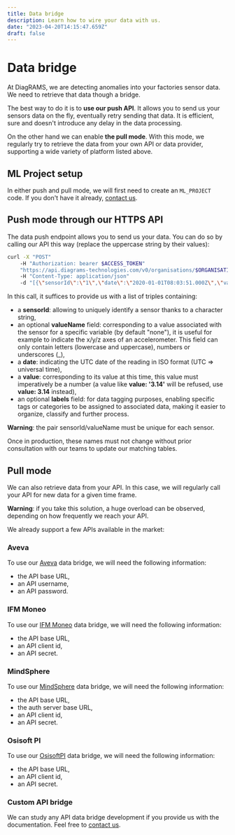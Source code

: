 ```yaml
---
title: Data bridge
description: Learn how to wire your data with us.
date: "2023-04-20T14:15:47.659Z"
draft: false
---
```


# Data bridge

At DiagRAMS, we are detecting anomalies into your factories sensor data. We need to retrieve that data though a bridge.

The best way to do it is to **use our push API**. It allows you to send us your sensors data on the fly, eventually retry sending that data. It is efficient, sure and doesn't introduce any delay in the data processing.

On the other hand we can enable **the pull mode**. With this mode, we regularly try to retrieve the data from your own API or data provider, supporting a wide variety of platform listed above.

## ML Project setup

In either push and pull mode, we will first need to create an `ML_PROJECT` code. If you don't have it already, [contact us](mailto:support@diagrams-technologies.com?subject=ml+project+code+request).

## Push mode through our HTTPS API

The data push endpoint allows you to send us your data. You can do so by calling our API this way (replace the uppercase string by their values):

```sh
curl -X "POST"
    -H "Authorization: bearer $ACCESS_TOKEN"
    "https://api.diagrams-technologies.com/v0/organisations/$ORGANISATION_ID/data/$ML_PROJECT"
    -H "Content-Type: application/json"
    -d "[{\"sensorId\":\"1\",\"date\":\"2020-01-01T08:03:51.000Z\",\"value\":19.9},{\"sensorId\":\"2\",\"date\":\"2020-01-01T08:03:51.000Z\",\"value\":0},{\"sensorId\":\"3\",\"date\":\"2020-01-01T08:03:51.000Z\",\"value\":\"1\"}]"
```

In this call, it suffices to provide us with a list of triples containing:

- a **sensorId**: allowing to uniquely identify a sensor thanks to a character string,
- an optional **valueName** field: corresponding to a value associated with the sensor for a specific variable (by default &quot;none&quot;), it is useful for example to indicate the x/y/z axes of an accelerometer. This field can only contain letters (lowercase and uppercase), numbers or underscores (\_),
- a **date**: indicating the UTC date of the reading in ISO format (UTC => universal time),
- a **value**: corresponding to its value at this time, this value must imperatively be a number (a value like **value: '3.14'** will be refused, use **value: 3.14** instead),
- an optional **labels** field: for data tagging purposes, enabling specific tags or categories to be assigned to associated data, making it easier to organize, classify and further process.

**Warning**: the pair sensorId/valueName must be unique for each sensor.

Once in production, these names must not change without prior consultation with our teams to update our matching tables.

## Pull mode

We can also retrieve data from your API. In this case, we will regularly call your API for new data for a given time frame.

**Warning**: if you take this solution, a huge overload can be observed, depending on how frequently we reach your API.

We already support a few APIs available in the market:

### Aveva

To use our [Aveva](https://docs.aveva.com/) data bridge, we will need the following information:

- the API base URL,
- an API username,
- an API password.

### IFM Moneo

To use our [IFM Moneo](https://www.ifm.com/gb/en) data bridge, we will need the following information:

- the API base URL,
- an API client id,
- an API secret.

### MindSphere

To use our [MindSphere](https://documentation.mindsphere.io/MindSphere/index.html) data bridge, we will need the following information:

- the API base URL,
- the auth server base URL,
- an API client id,
- an API secret.

### Osisoft PI

To use our [OsisoftPI](https://www.aveva.com/en/products/aveva-pi-system/) data bridge, we will need the following information:

- the API base URL,
- an API client id,
- an API secret.

### Custom API bridge

We can study any API data bridge development if you provide us with the documentation. Feel free to [contact us](mailto:support@diagrams-technologies.com?subject=custom+data+bridge+request).

